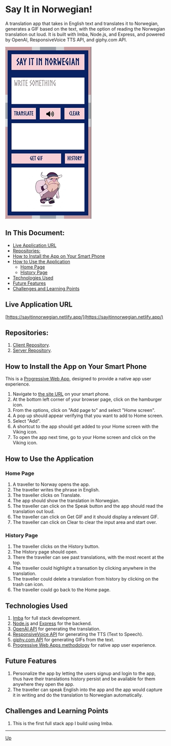 # Say It in Norwegian!
A translation app that takes in English text and translates it to Norwegian, generates a GIF based on the text, with the option of reading the Norwegian translation out loud. It is built with Imba, Node.js, and Express, and powered by OpenAI, ResponsiveVoice TTS API, and giphy.com API. 

![Demo](screenshots/demo.gif)

## In This Document:
  
  - [Live Application URL](#live-application-url)
  - [Repositories:](#repositories)
  - [How to Install the App on Your Smart Phone](#how-to-install-the-app-on-your-smart-phone)
  - [How to Use the Application](#how-to-use-the-application)
    - [Home Page](#home-page)
    - [History Page](#history-page)
  - [Technologies Used](#technologies-used)
  - [Future Features](#future-features)
  - [Challenges and Learning Points](#challenges-and-learning-points)

## Live Application URL
[https://sayitinnorwegian.netlify.app/](https://sayitinnorwegian.netlify.app/)

## Repositories:
1. [Client Repository](https://github.com/shantdashjian/say-it-in-norwegian-client).
2. [Server Repository](https://github.com/shantdashjian/say-it-in-norwegian-server).
   
## How to Install the App on Your Smart Phone
This is a [Progressive Web App](https://developer.mozilla.org/en-US/docs/Web/Progressive_web_apps), designed to provide a native app user experience.
1. Navigate to [the site URL](https://sayitinnorwegian.netlify.app/) on your smart phone.
2. At the bottom left corner of your browser page, click on the hamburger icon.
3. From the options, click on "Add page to" and select "Home screen".
4. A pop up should appear verifying that you want to add to Home screen.
5. Select "Add".
6. A shortcut to the app should get added to your Home screen with the Viking icon.
7. To open the app next time, go to your Home screen and click on the Viking icon.

## How to Use the Application
### Home Page
1. A traveller to Norway opens the app.
2. The traveller writes the phrase in English.
3. The traveller clicks on Translate.
4. The app should show the translation in Norwegian.
6. The traveller can click on the Speak button and the app should read the translation out loud.
5. The traveller can click on Get GIF and it should display a relevant GIF.
7. The traveller can click on Clear to clear the input area and start over.
   
### History Page
1. The traveller clicks on the History button.
2. The History page should open.
3. There the traveller can see past translations, with the most recent at the top.
4. The traveller could highlight a transation by clicking anywhere in the translation.
5. The traveller could delete a translation from history by clicking on the trash can icon.
6. The traveller could go back to the Home page.


## Technologies Used
1. [Imba](https://imba.io/) for full stack development.
2. [Node.js](https://nodejs.org/en) and [Express](https://expressjs.com/) for the backend.
3. [OpenAI API](https://platform.openai.com/docs/introduction/overview) for generating the translation.
5. [ResponsiveVoice API](https://responsivevoice.org/) for generating the TTS (Text to Speech).
6. [giphy.com API](https://developers.giphy.com/) for generating GIFs from the text.
8. [Progressive Web Apps methodology](https://developer.mozilla.org/en-US/docs/Web/Progressive_web_apps) for native app user experience.

## Future Features
1. Personalize the app by letting the users signup and login to the app, thus have their translations history persist and be available for them anywhere they open the app.
2. The traveller can speak English into the app and the app would capture it in writing and do the translation to Norwegian automatically. 

## Challenges and Learning Points
1. This is the first full stack app I build using Imba.

<hr>

[Up](README.md)
